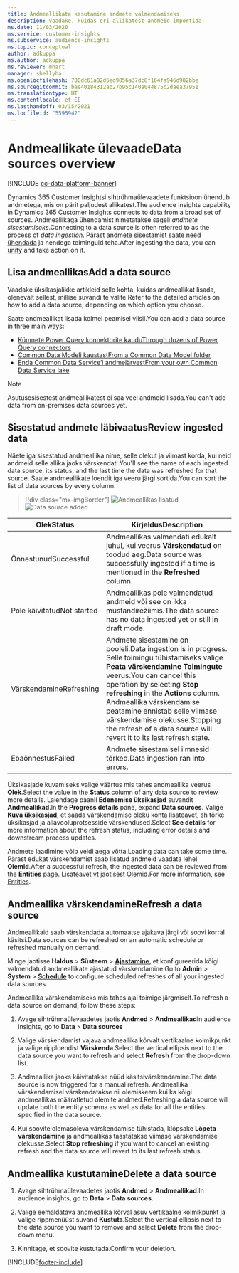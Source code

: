 ```yaml
---
title: Andmeallikate kasutamine andmete valmendamiseks
description: Vaadake, kuidas eri allikatest andmeid importida.
ms.date: 11/03/2020
ms.service: customer-insights
ms.subservice: audience-insights
ms.topic: conceptual
author: adkuppa
ms.author: adkuppa
ms.reviewer: mhart
manager: shellyha
ms.openlocfilehash: 780dc61a82d6ed9856a37dc8f164fa946d982bbe
ms.sourcegitcommit: bae40184312ab27b95c140a044875c2daea37951
ms.translationtype: HT
ms.contentlocale: et-EE
ms.lasthandoff: 03/15/2021
ms.locfileid: "5595942"
---
```

# <a name="data-sources-overview"></a><span data-ttu-id="31d66-103">Andmeallikate ülevaade</span><span class="sxs-lookup"><span data-stu-id="31d66-103">Data sources overview</span></span>

[!INCLUDE [cc-data-platform-banner](../includes/cc-data-platform-banner.md)]

<span data-ttu-id="31d66-104">Dynamics 365 Customer Insightsi sihtrühmaülevaadete funktsioon ühendub andmetega, mis on pärit paljudest allikatest.</span><span class="sxs-lookup"><span data-stu-id="31d66-104">The audience insights capability in Dynamics 365 Customer Insights connects to data from a broad set of sources.</span></span> <span data-ttu-id="31d66-105">Andmeallikaga ühendamist nimetatakse sageli *andmete sisestamiseks*.</span><span class="sxs-lookup"><span data-stu-id="31d66-105">Connecting to a data source is often referred to as the process of *data ingestion*.</span></span> <span data-ttu-id="31d66-106">Pärast andmete sisestamist saate need [ühendada](data-unification.md) ja nendega toiminguid teha.</span><span class="sxs-lookup"><span data-stu-id="31d66-106">After ingesting the data, you can [unify](data-unification.md) and take action on it.</span></span>

## <a name="add-a-data-source"></a><span data-ttu-id="31d66-107">Lisa andmeallikas</span><span class="sxs-lookup"><span data-stu-id="31d66-107">Add a data source</span></span>

<span data-ttu-id="31d66-108">Vaadake üksikasjalikke artikleid selle kohta, kuidas andmeallikat lisada, olenevalt sellest, millise suvandi te valite.</span><span class="sxs-lookup"><span data-stu-id="31d66-108">Refer to the detailed articles on how to add a data source, depending on which option you choose.</span></span>

<span data-ttu-id="31d66-109">Saate andmeallikat lisada kolmel peamisel viisil.</span><span class="sxs-lookup"><span data-stu-id="31d66-109">You can add a data source in three main ways:</span></span>

- [<span data-ttu-id="31d66-110">Kümnete Power Query konnektorite kaudu</span><span class="sxs-lookup"><span data-stu-id="31d66-110">Through dozens of Power Query connectors</span></span>](connect-power-query.md)
- [<span data-ttu-id="31d66-111">Common Data Modeli kaustast</span><span class="sxs-lookup"><span data-stu-id="31d66-111">From a Common Data Model folder</span></span>](connect-common-data-model.md)
- [<span data-ttu-id="31d66-112">Enda Common Data Service’i andmejärvest</span><span class="sxs-lookup"><span data-stu-id="31d66-112">From your own Common Data Service lake</span></span>](connect-common-data-service-lake.md)

> [!NOTE]
> <span data-ttu-id="31d66-113">Asutusesisestest andmeallikatest ei saa veel andmeid lisada.</span><span class="sxs-lookup"><span data-stu-id="31d66-113">You can't add data from on-premises data sources yet.</span></span>

## <a name="review-ingested-data"></a><span data-ttu-id="31d66-114">Sisestatud andmete läbivaatus</span><span class="sxs-lookup"><span data-stu-id="31d66-114">Review ingested data</span></span>

<span data-ttu-id="31d66-115">Näete iga sisestatud andmeallika nime, selle olekut ja viimast korda, kui neid andmeid selle allika jaoks värskendati.</span><span class="sxs-lookup"><span data-stu-id="31d66-115">You'll see the name of each ingested data source, its status, and the last time the data was refreshed for that source.</span></span> <span data-ttu-id="31d66-116">Saate andmeallikate loendit iga veeru järgi sortida.</span><span class="sxs-lookup"><span data-stu-id="31d66-116">You can sort the list of data sources by every column.</span></span>

> [!div class="mx-imgBorder"]
> <span data-ttu-id="31d66-117">![Andmeallikas lisatud](media/configure-data-datasource-added.png "Andmeallikas lisatud")</span><span class="sxs-lookup"><span data-stu-id="31d66-117">![Data source added](media/configure-data-datasource-added.png "Data source added")</span></span>

|<span data-ttu-id="31d66-118">Olek</span><span class="sxs-lookup"><span data-stu-id="31d66-118">Status</span></span>  |<span data-ttu-id="31d66-119">Kirjeldus</span><span class="sxs-lookup"><span data-stu-id="31d66-119">Description</span></span>  |
|---------|---------|
|<span data-ttu-id="31d66-120">Õnnestunud</span><span class="sxs-lookup"><span data-stu-id="31d66-120">Successful</span></span>   |<span data-ttu-id="31d66-121">Andmeallikas valmendati edukalt juhul, kui veerus **Värskendatud** on toodud aeg.</span><span class="sxs-lookup"><span data-stu-id="31d66-121">Data source was successfully ingested if a time is mentioned in the **Refreshed** column.</span></span>
|<span data-ttu-id="31d66-122">Pole käivitatud</span><span class="sxs-lookup"><span data-stu-id="31d66-122">Not started</span></span>   |<span data-ttu-id="31d66-123">Andmeallikas pole valmendatud andmeid või see on ikka mustandirežiimis.</span><span class="sxs-lookup"><span data-stu-id="31d66-123">The data source has no data ingested yet or still in draft mode.</span></span>         |
|<span data-ttu-id="31d66-124">Värskendamine</span><span class="sxs-lookup"><span data-stu-id="31d66-124">Refreshing</span></span>    |<span data-ttu-id="31d66-125">Andmete sisestamine on pooleli.</span><span class="sxs-lookup"><span data-stu-id="31d66-125">Data ingestion is in progress.</span></span> <span data-ttu-id="31d66-126">Selle toimingu tühistamiseks valige **Peata värskendamine** **Toimingute** veerus.</span><span class="sxs-lookup"><span data-stu-id="31d66-126">You can cancel this operation by selecting **Stop refreshing** in the **Actions** column.</span></span> <span data-ttu-id="31d66-127">Andmeallika värskendamise peatamine ennistab selle viimase värskendamise olekusse.</span><span class="sxs-lookup"><span data-stu-id="31d66-127">Stopping the refresh of a data source will revert it to its last refresh state.</span></span>       |
|<span data-ttu-id="31d66-128">Ebaõnnestus</span><span class="sxs-lookup"><span data-stu-id="31d66-128">Failed</span></span>     |<span data-ttu-id="31d66-129">Andmete sisestamisel ilmnesid tõrked.</span><span class="sxs-lookup"><span data-stu-id="31d66-129">Data ingestion ran into errors.</span></span>         |

<span data-ttu-id="31d66-130">Üksikasjade kuvamiseks valige väärtus mis tahes andmeallika veerus **Olek**.</span><span class="sxs-lookup"><span data-stu-id="31d66-130">Select the value in the **Status** column of any data source to review more details.</span></span> <span data-ttu-id="31d66-131">Laiendage paanil **Edenemise üksikasjad** suvandit **Andmeallikad**.</span><span class="sxs-lookup"><span data-stu-id="31d66-131">In the **Progress details** pane, expand **Data sources**.</span></span> <span data-ttu-id="31d66-132">Valige **Kuva üksikasjad**, et saada värskendamise oleku kohta lisateavet, sh tõrke üksikasjad ja allavooluprotsesside värskendused.</span><span class="sxs-lookup"><span data-stu-id="31d66-132">Select **See details** for more information about the refresh status, including error details and downstream process updates.</span></span>

<span data-ttu-id="31d66-133">Andmete laadimine võib veidi aega võtta.</span><span class="sxs-lookup"><span data-stu-id="31d66-133">Loading data can take some time.</span></span> <span data-ttu-id="31d66-134">Pärast edukat värskendamist saab lisatud andmeid vaadata lehel **Olemid**.</span><span class="sxs-lookup"><span data-stu-id="31d66-134">After a successful refresh, the ingested data can be reviewed from the **Entities** page.</span></span> <span data-ttu-id="31d66-135">Lisateavet vt jaotisest [Olemid](entities.md).</span><span class="sxs-lookup"><span data-stu-id="31d66-135">For more information, see [Entities](entities.md).</span></span>

## <a name="refresh-a-data-source"></a><span data-ttu-id="31d66-136">Andmeallika värskendamine</span><span class="sxs-lookup"><span data-stu-id="31d66-136">Refresh a data source</span></span>

<span data-ttu-id="31d66-137">Andmeallikaid saab värskendada automaatse ajakava järgi või soovi korral käsitsi.</span><span class="sxs-lookup"><span data-stu-id="31d66-137">Data sources can be refreshed on an automatic schedule or refreshed manually on demand.</span></span> 

<span data-ttu-id="31d66-138">Minge jaotisse **Haldus** > **Süsteem** > [**Ajastamine**](system.md#schedule-tab), et konfigureerida kõigi valmendatud andmeallikate ajastatud värskendamine.</span><span class="sxs-lookup"><span data-stu-id="31d66-138">Go to **Admin** > **System** > [**Schedule**](system.md#schedule-tab) to configure scheduled refreshes of all your ingested data sources.</span></span>

<span data-ttu-id="31d66-139">Andmeallika värskendamiseks mis tahes ajal toimige järgmiselt.</span><span class="sxs-lookup"><span data-stu-id="31d66-139">To refresh a data source on demand, follow these steps:</span></span>

1. <span data-ttu-id="31d66-140">Avage sihtrühmaülevaadetes jaotis **Andmed** > **Andmeallikad**</span><span class="sxs-lookup"><span data-stu-id="31d66-140">In audience insights, go to **Data** > **Data sources**</span></span>

2. <span data-ttu-id="31d66-141">Valige värskendamist vajava andmeallika kõrvalt vertikaalne kolmikpunkt ja valige ripploendist **Värskenda**.</span><span class="sxs-lookup"><span data-stu-id="31d66-141">Select the vertical ellipsis next to the data source you want to refresh and select **Refresh** from the drop-down list.</span></span>

3. <span data-ttu-id="31d66-142">Andmeallika jaoks käivitatakse nüüd käsitsivärskendamine.</span><span class="sxs-lookup"><span data-stu-id="31d66-142">The data source is now triggered for a manual refresh.</span></span> <span data-ttu-id="31d66-143">Andmeallika värskendamisel värskendatakse nii olemiskeem kui ka kõigi andmeallikas määratletud olemite andmed.</span><span class="sxs-lookup"><span data-stu-id="31d66-143">Refreshing a data source will update both the entity schema as well as data for all the entities specified in the data source.</span></span>

4. <span data-ttu-id="31d66-144">Kui soovite olemasoleva värskendamise tühistada, klõpsake **Lõpeta värskendamine** ja andmeallikas taastatakse viimase värskendamise olekusse.</span><span class="sxs-lookup"><span data-stu-id="31d66-144">Select **Stop refreshing** if you want to cancel an existing refresh and the data source will revert to its last refresh status.</span></span>

## <a name="delete-a-data-source"></a><span data-ttu-id="31d66-145">Andmeallika kustutamine</span><span class="sxs-lookup"><span data-stu-id="31d66-145">Delete a data source</span></span>

1. <span data-ttu-id="31d66-146">Avage sihtrühmaülevaadetes jaotis **Andmed** > **Andmeallikad**.</span><span class="sxs-lookup"><span data-stu-id="31d66-146">In audience insights, go to **Data** > **Data sources**.</span></span>

2. <span data-ttu-id="31d66-147">Valige eemaldatava andmeallika kõrval asuv vertikaalne kolmikpunkt ja valige rippmenüüst suvand **Kustuta**.</span><span class="sxs-lookup"><span data-stu-id="31d66-147">Select the vertical ellipsis next to the data source you want to remove and select **Delete** from the drop-down menu.</span></span>

3. <span data-ttu-id="31d66-148">Kinnitage, et soovite kustutada.</span><span class="sxs-lookup"><span data-stu-id="31d66-148">Confirm your deletion.</span></span>


[!INCLUDE[footer-include](../includes/footer-banner.md)]